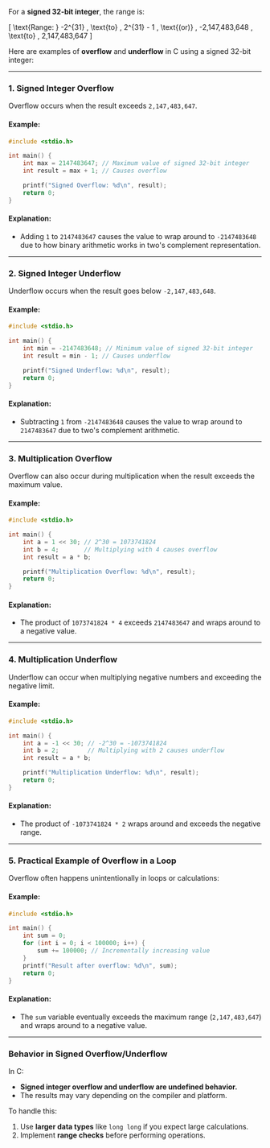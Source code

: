 For a **signed 32-bit integer**, the range is:

\[
\text{Range: } -2^{31} \, \text{to} \, 2^{31} - 1 \, \text{(or)} \, -2,147,483,648 \, \text{to} \, 2,147,483,647
\]

Here are examples of **overflow** and **underflow** in C using a signed 32-bit integer:

---

### **1. Signed Integer Overflow**
Overflow occurs when the result exceeds `2,147,483,647`.

#### **Example:**
```c
#include <stdio.h>

int main() {
    int max = 2147483647; // Maximum value of signed 32-bit integer
    int result = max + 1; // Causes overflow

    printf("Signed Overflow: %d\n", result);
    return 0;
}
```

#### **Explanation:**
- Adding `1` to `2147483647` causes the value to wrap around to `-2147483648` due to how binary arithmetic works in two's complement representation.
  
---

### **2. Signed Integer Underflow**
Underflow occurs when the result goes below `-2,147,483,648`.

#### **Example:**
```c
#include <stdio.h>

int main() {
    int min = -2147483648; // Minimum value of signed 32-bit integer
    int result = min - 1; // Causes underflow

    printf("Signed Underflow: %d\n", result);
    return 0;
}
```

#### **Explanation:**
- Subtracting `1` from `-2147483648` causes the value to wrap around to `2147483647` due to two's complement arithmetic.

---

### **3. Multiplication Overflow**
Overflow can also occur during multiplication when the result exceeds the maximum value.

#### **Example:**
```c
#include <stdio.h>

int main() {
    int a = 1 << 30; // 2^30 = 1073741824
    int b = 4;       // Multiplying with 4 causes overflow
    int result = a * b;

    printf("Multiplication Overflow: %d\n", result);
    return 0;
}
```

#### **Explanation:**
- The product of `1073741824 * 4` exceeds `2147483647` and wraps around to a negative value.

---

### **4. Multiplication Underflow**
Underflow can occur when multiplying negative numbers and exceeding the negative limit.

#### **Example:**
```c
#include <stdio.h>

int main() {
    int a = -1 << 30; // -2^30 = -1073741824
    int b = 2;        // Multiplying with 2 causes underflow
    int result = a * b;

    printf("Multiplication Underflow: %d\n", result);
    return 0;
}
```

#### **Explanation:**
- The product of `-1073741824 * 2` wraps around and exceeds the negative range.

---

### **5. Practical Example of Overflow in a Loop**
Overflow often happens unintentionally in loops or calculations:

#### **Example:**
```c
#include <stdio.h>

int main() {
    int sum = 0;
    for (int i = 0; i < 100000; i++) {
        sum += 100000; // Incrementally increasing value
    }
    printf("Result after overflow: %d\n", sum);
    return 0;
}
```

#### **Explanation:**
- The `sum` variable eventually exceeds the maximum range (`2,147,483,647`) and wraps around to a negative value.

---

### **Behavior in Signed Overflow/Underflow**
In C:
- **Signed integer overflow and underflow are undefined behavior.** 
- The results may vary depending on the compiler and platform.

To handle this:
1. Use **larger data types** like `long long` if you expect large calculations.
2. Implement **range checks** before performing operations.
